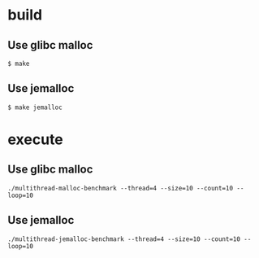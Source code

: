# build
## Use glibc malloc
`$ make`

## Use jemalloc
`$ make jemalloc`

# execute
## Use glibc malloc
`./multithread-malloc-benchmark --thread=4 --size=10 --count=10 --loop=10`

## Use jemalloc
`./multithread-jemalloc-benchmark --thread=4 --size=10 --count=10 --loop=10`

